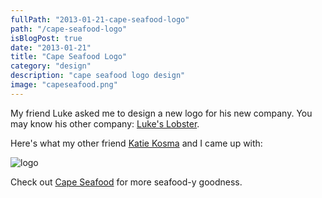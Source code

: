 ```yaml
---
fullPath: "2013-01-21-cape-seafood-logo"
path: "/cape-seafood-logo"
isBlogPost: true
date: "2013-01-21"
title: "Cape Seafood Logo"
category: "design"
description: "cape seafood logo design"
image: "capeseafood.png"
---
```


My friend Luke asked me to design a new logo for his new company. You may know his other company: [Luke's Lobster](https://www.lukeslobster.com/).

Here's what my other friend [Katie Kosma](http://www.katiekosma.com/) and I came up with:

![logo](./images/capeseafood.png)

Check out [Cape Seafood](http://www.capeseafoodllc.com/) for more seafood-y goodness.
